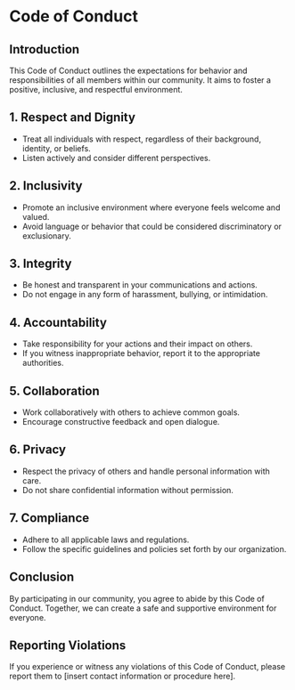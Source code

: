 
# Code of Conduct

## Introduction
This Code of Conduct outlines the expectations for behavior and responsibilities of all members within our community. It aims to foster a positive, inclusive, and respectful environment.

## 1. Respect and Dignity
- Treat all individuals with respect, regardless of their background, identity, or beliefs.
- Listen actively and consider different perspectives.

## 2. Inclusivity
- Promote an inclusive environment where everyone feels welcome and valued.
- Avoid language or behavior that could be considered discriminatory or exclusionary.

## 3. Integrity
- Be honest and transparent in your communications and actions.
- Do not engage in any form of harassment, bullying, or intimidation.

## 4. Accountability
- Take responsibility for your actions and their impact on others.
- If you witness inappropriate behavior, report it to the appropriate authorities.

## 5. Collaboration
- Work collaboratively with others to achieve common goals.
- Encourage constructive feedback and open dialogue.

## 6. Privacy
- Respect the privacy of others and handle personal information with care.
- Do not share confidential information without permission.

## 7. Compliance
- Adhere to all applicable laws and regulations.
- Follow the specific guidelines and policies set forth by our organization.

## Conclusion
By participating in our community, you agree to abide by this Code of Conduct. Together, we can create a safe and supportive environment for everyone.

## Reporting Violations
If you experience or witness any violations of this Code of Conduct, please report them to [insert contact information or procedure here].

